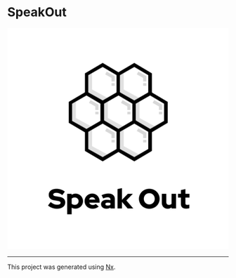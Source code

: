 # SpeakOut

![Speak Out](assets/speak-out.svg)

---

This project was generated using [Nx](https://nx.dev).
